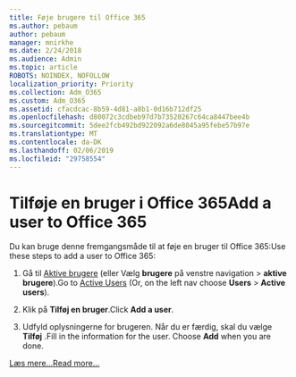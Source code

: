 ```yaml
---
title: Føje brugere til Office 365
ms.author: pebaum
author: pebaum
manager: mnirkhe
ms.date: 2/24/2018
ms.audience: Admin
ms.topic: article
ROBOTS: NOINDEX, NOFOLLOW
localization_priority: Priority
ms.collection: Adm_O365
ms.custom: Adm_O365
ms.assetid: cfacdcac-8b59-4d81-a8b1-0d16b712df25
ms.openlocfilehash: d80072c3cdbeb97d7b73520267c64ca8447bee4b
ms.sourcegitcommit: 5dee2fcb492bd922092a6de8045a95febe57b97e
ms.translationtype: MT
ms.contentlocale: da-DK
ms.lasthandoff: 02/06/2019
ms.locfileid: "29758554"
---
```

# <a name="add-a-user-to-office-365"></a><span data-ttu-id="a8590-102">Tilføje en bruger i Office 365</span><span class="sxs-lookup"><span data-stu-id="a8590-102">Add a user to Office 365</span></span>

<span data-ttu-id="a8590-103">Du kan bruge denne fremgangsmåde til at føje en bruger til Office 365:</span><span class="sxs-lookup"><span data-stu-id="a8590-103">Use these steps to add a user to Office 365:</span></span>
  
1. <span data-ttu-id="a8590-104">Gå til [Aktive brugere](https://admin.microsoft.com/Adminportal/Home?source=applauncher#/users) (eller Vælg **brugere** på venstre navigation \> **aktive brugere**).</span><span class="sxs-lookup"><span data-stu-id="a8590-104">Go to [Active Users](https://admin.microsoft.com/Adminportal/Home?source=applauncher#/users) (Or, on the left nav choose **Users** \> **Active users**).</span></span>
    
2. <span data-ttu-id="a8590-105">Klik på **Tilføj en bruger**.</span><span class="sxs-lookup"><span data-stu-id="a8590-105">Click **Add a user**.</span></span>
    
3. <span data-ttu-id="a8590-p101">Udfyld oplysningerne for brugeren. Når du er færdig, skal du vælge **Tilføj** .</span><span class="sxs-lookup"><span data-stu-id="a8590-p101">Fill in the information for the user. Choose **Add** when you are done.</span></span> 
    
[<span data-ttu-id="a8590-108">Læs mere...</span><span class="sxs-lookup"><span data-stu-id="a8590-108">Read more...</span></span>](https://support.office.com/article/1970f7d6-03b5-442f-b385-5880b9c256ec)
  

